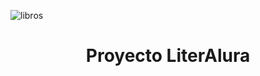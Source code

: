 ![libros](https://github.com/stevenAnto/libros/assets/79427465/a5fec4f8-29e8-4e53-b363-0209a478f783)  
<h1 align="center"> Proyecto LiterAlura </h1>

